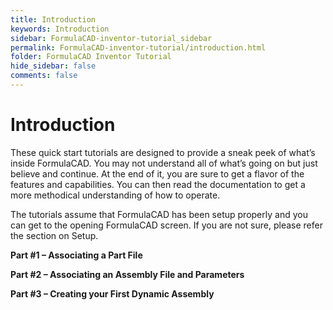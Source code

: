 ```yaml
---
title: Introduction
keywords: Introduction
sidebar: FormulaCAD-inventor-tutorial_sidebar
permalink: FormulaCAD-inventor-tutorial/introduction.html
folder: FormulaCAD Inventor Tutorial
hide_sidebar: false
comments: false
---
```


# Introduction



These quick start tutorials are designed to provide a sneak peek of what’s inside FormulaCAD. You may not understand all of what’s going on but just believe and continue. At the end of it, you are sure to get a flavor of the features and capabilities. You can then read the documentation to get a more methodical understanding of how to operate.

The tutorials assume that FormulaCAD has been setup properly and you can get to the opening FormulaCAD screen. If you are not sure, please refer the section on Setup.

**Part #1 – Associating a Part File**

**Part #2 – Associating an Assembly File and Parameters**

**Part #3 – Creating your First Dynamic Assembly**
